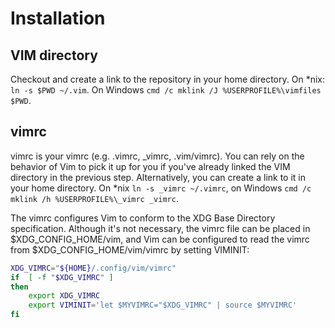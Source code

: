 Installation
============

VIM directory
-------------
Checkout and create a link to the repository in your home directory. On \*nix: `ln -s $PWD ~/.vim`. On Windows `cmd /c mklink /J %USERPROFILE%\vimfiles $PWD`.

vimrc
-----
vimrc is your vimrc (e.g. .vimrc, \_vimrc, .vim/vimrc). You can rely on the behavior of Vim to pick it up for you if you've already linked the VIM directory in the previous step. Alternatively, you can create a link to it in your home directory. On \*nix `ln -s _vimrc ~/.vimrc`, on Windows `cmd /c mklink /h %USERPROFILE%\_vimrc _vimrc`.

The vimrc configures Vim to conform to the XDG Base Directory specification.  Although it's not necessary, the vimrc file can be placed in $XDG_CONFIG_HOME/vim, and  Vim can be configured to read the vimrc from $XDG_CONFIG_HOME/vim/vimrc by setting VIMINIT:
```bash
XDG_VIMRC="${HOME}/.config/vim/vimrc"
if  [ -f "$XDG_VIMRC" ]
then
	export XDG_VIMRC
	export VIMINIT='let $MYVIMRC="$XDG_VIMRC" | source $MYVIMRC'
fi
```
